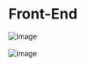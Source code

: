 # Front-End
![image](https://user-images.githubusercontent.com/58240852/178387846-230fb527-a004-4cc9-bd5e-37a967e56509.png)
<br></br>
![image](https://user-images.githubusercontent.com/58240852/178387852-5f83a237-5509-49bf-96cf-734acfe2ae8e.png)

